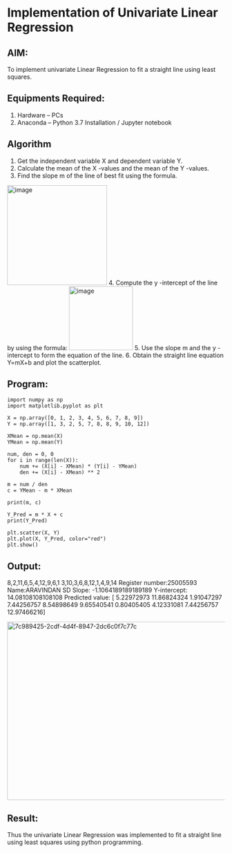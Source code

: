 # Implementation of Univariate Linear Regression
## AIM:
To implement univariate Linear Regression to fit a straight line using least squares.

## Equipments Required:
1. Hardware – PCs
2. Anaconda – Python 3.7 Installation / Jupyter notebook

## Algorithm
1. Get the independent variable X and dependent variable Y.
2. Calculate the mean of the X -values and the mean of the Y -values.
3. Find the slope m of the line of best fit using the formula. 
<img width="231" alt="image" src="https://user-images.githubusercontent.com/93026020/192078527-b3b5ee3e-992f-46c4-865b-3b7ce4ac54ad.png">
4. Compute the y -intercept of the line by using the formula:
<img width="148" alt="image" src="https://user-images.githubusercontent.com/93026020/192078545-79d70b90-7e9d-4b85-9f8b-9d7548a4c5a4.png">
5. Use the slope m and the y -intercept to form the equation of the line.
6. Obtain the straight line equation Y=mX+b and plot the scatterplot.

## Program:
```
import numpy as np
import matplotlib.pyplot as plt

X = np.array([0, 1, 2, 3, 4, 5, 6, 7, 8, 9])
Y = np.array([1, 3, 2, 5, 7, 8, 8, 9, 10, 12])

XMean = np.mean(X)
YMean = np.mean(Y)

num, den = 0, 0
for i in range(len(X)):
    num += (X[i] - XMean) * (Y[i] - YMean)
    den += (X[i] - XMean) ** 2

m = num / den
c = YMean - m * XMean

print(m, c)

Y_Pred = m * X + c
print(Y_Pred)

plt.scatter(X, Y)
plt.plot(X, Y_Pred, color="red")
plt.show()
```

## Output:

8,2,11,6,5,4,12,9,6,1
3,10,3,6,8,12,1,4,9,14
Register number:25005593
Name:ARAVINDAN SD
Slope: -1.1064189189189189
Y-intercept: 14.08108108108108
Predicted value: [ 5.22972973 11.86824324  1.91047297  7.44256757  8.54898649  9.65540541
  0.80405405  4.12331081  7.44256757 12.97466216]

  
<img width="543" height="413" alt="7c989425-2cdf-4d4f-8947-2dc6c0f7c77c" src="https://github.com/user-attachments/assets/4d5fd910-c90c-4396-bd9f-24391484d7de" />



## Result:
Thus the univariate Linear Regression was implemented to fit a straight line using least squares using python programming.
